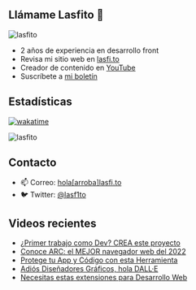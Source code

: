 
## Llámame Lasfito 👋

 
<img src="https://komarev.com/ghpvc/?username=lasfito&label=Profile%20views&color=0e75b6&style=flat" alt="lasfito" /> 

  - 2 años de experiencia en desarrollo front
  - Revisa mi sitio web en [lasfi.to](https://lasfi.to)
  - Creador de contenido en [YouTube](https://www.youtube.com/channel/UCwfeUZwjfNsIFqFURiqkLSw)
  - Suscríbete a <a href="http://s.1-2-3.dev"  target="_blank"> mi boletín </a>
   
## Estadísticas
[![wakatime](https://wakatime.com/badge/user/5f64052e-88c6-4b16-a87a-e9f52142e69a.svg)](https://wakatime.com/@5f64052e-88c6-4b16-a87a-e9f52142e69a)

<img align="center" src="https://github-readme-stats.vercel.app/api/top-langs?username=lasfito&show_icons=true&locale=es&layout=compact&langs_count=4&theme=nord&custom_title=Stack+según+GitHub" alt="lasfito" /> 

## Contacto

- 📫 Correo: <a href='mailto:hola@lasfi.to '> hola[arroba]lasfi.to</a>
- 🐦 Twitter: <a href="https://twitter.com/lasf1to" target="blank"> @lasf1to</a>


## Videos recientes
<!-- BLOG-POST-LIST:START -->
- [¿Primer trabajo como Dev? CREA este proyecto](https://www.youtube.com/watch?v=WxJ73zt3nCk)
- [Conoce ARC: el MEJOR navegador web del 2022](https://www.youtube.com/watch?v=BgE-i2AumLs)
- [Protege tu App y Código con esta Herramienta](https://www.youtube.com/watch?v=EfMWXK0oUQ4)
- [Adiós Diseñadores Gráficos, hola DALL·E](https://www.youtube.com/watch?v=s6Q_7CXstlY)
- [Necesitas estas extensiones para Desarrollo Web](https://www.youtube.com/watch?v=2Hw7RD07GFk)
<!-- BLOG-POST-LIST:END -->











  
